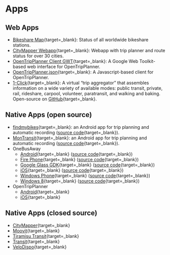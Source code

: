# Apps

## Web Apps

- [Bikeshare Map](https://bikesharemap.com/){target=_blank}: Status of all worldwide bikeshare stations.
- [CityMapper Webapp](https://citymapper.com/nyc){target=_blank}: Webapp with trip planner and route status for over 30 cities.
- [OpenTripPlanner Client GWT](https://github.com/mecatran/OpenTripPlanner-client-gwt){target=_blank}:  A Google Web Toolkit-based web interface for OpenTripPlanner.
- [OpenTripPlanner.json](https://github.com/conveyal/otp.js){target=_blank}: A Javascript-based client for OpenTripPlanner.
- [1-Click](https://camsys.software/products/1-click){target=_blank}: A virtual “trip aggregator” that assembles information on a wide variety of available modes: public transit, private, rail, rideshare, carpool, volunteer, paratransit, and walking and baking. Open-source on [GitHub](https://github.com/camsys/oneclick){target=_blank}.

## Native Apps (open source)

- [findmybikes](https://play.google.com/store/apps/details?id=com.ludoscity.findmybikes){target=_blank}: an Android app for trip planning and automatic recording ([source code](https://github.com/f8full/findmybikes){target=_blank}).
- [MonTransit](https://play.google.com/store/apps/details?id=org.mtransit.android){target=_blank}: an Android app for trip planning and automatic recording ([source code](https://github.com/mtransitapps){target=_blank}).
- OneBusAway
    - [Android](https://play.google.com/store/apps/details?id=com.joulespersecond.seattlebusbot){target=_blank} ([source code](https://github.com/OneBusAway/onebusaway-android){target=_blank})
    - [Fire Phone](https://www.amazon.com/dp/B004UI7QZA){target=_blank} ([source code](https://github.com/OneBusAway/onebusaway-android){target=_blank})
    - [Google Glass GDK](https://github.com/OneBusAway/onebusaway-android/pull/219){target=_blank} ([source code](https://github.com/OneBusAway/onebusaway-android/pull/219){target=_blank})
    - [iOS](https://apps.apple.com/us/app/onebusaway/id329380089){target=_blank} ([source code](https://github.com/OneBusAway/onebusaway-iphone){target=_blank})
    - [Windows Phone](https://www.microsoft.com/en-us/p/onebusaway/9nblggh0cbd9){target=_blank} ([source code](https://github.com/OneBusAway/onebusaway-windows-phone){target=_blank})
    - [Windows 8](https://www.microsoft.com/en-us/p/onebusaway/9wzdncrdm5pc){target=_blank} ([source code](https://github.com/OneBusAway/onebusaway-windows8){target=_blank})
- OpenTripPlanner
    - [Android](https://github.com/CUTR-at-USF/OpenTripPlanner-for-Android/wiki){target=_blank}
    - [iOS](https://github.com/opentripplanner/OpenTripPlanner-iOS){target=_blank}

## Native Apps (closed source)

- [CityMapper](https://citymapper.com/){target=_blank}
- [Moovit](https://moovitapp.com/){target=_blank}
- [Tiramisu Transit](http://www.tiramisutransit.com/){target=_blank}
- [Transit](https://transitapp.com/){target=_blank}
- [VeloDispo](https://www.velodispo.eu/){target=_blank}